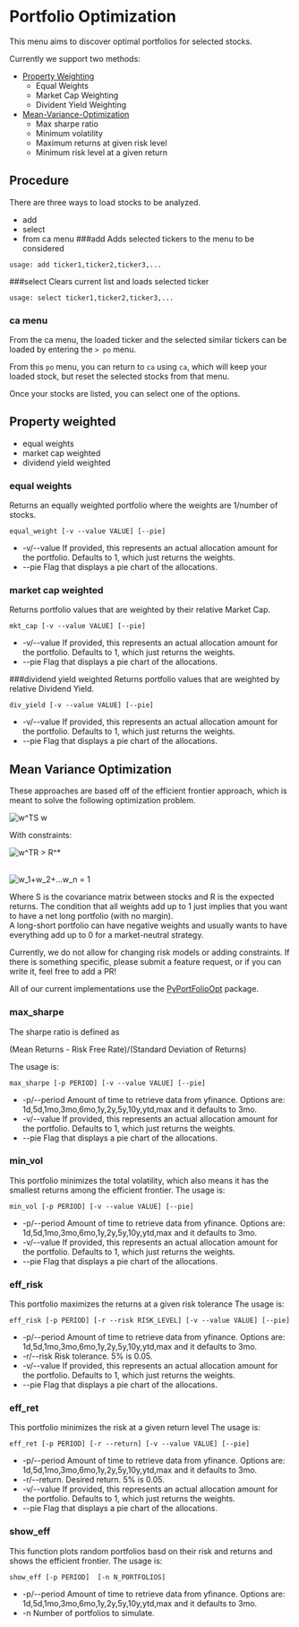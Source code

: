 # Portfolio Optimization

This menu aims to discover optimal portfolios for selected stocks.

Currently we support two methods:

* [Property Weighting](#weighting)
    * Equal Weights
    * Market Cap Weighting
    * Divident Yield Weighting
* [Mean-Variance-Optimization](#eff_front)
    * Max sharpe ratio
    * Minimum volatility
    * Maximum returns at given risk level
    * Minimum risk level at a given return 

## Procedure
There are three ways to load stocks to be analyzed. 
* add
* select
* from ca menu
###add
Adds selected tickers to the menu to be considered

````
usage: add ticker1,ticker2,ticker3,...
````
###select
Clears current list and loads selected ticker
````
usage: select ticker1,ticker2,ticker3,...
````

### ca menu
From the ca menu, the loaded ticker and the selected similar tickers can be loaded by entering the `> po` menu.

From this `po` menu, you can return to `ca` using `ca`, which will keep your loaded stock, but reset the selected stocks from that menu.

Once your stocks are listed, you can select one of the options.
## Property weighted <a name="weighting"></a>
* equal weights
* market cap weighted
* dividend yield weighted
### equal weights
Returns an equally weighted portfolio where the weights are 1/number of stocks.
````
equal_weight [-v --value VALUE] [--pie] 
````
* -v/--value If provided, this represents an actual allocation amount for the portfolio.  Defaults to 1, which just returns the weights.
* --pie Flag that displays a pie chart of the allocations.

### market cap weighted
Returns portfolio values that are weighted by their relative Market Cap.
````
mkt_cap [-v --value VALUE] [--pie]
````
* -v/--value If provided, this represents an actual allocation amount for the portfolio.  Defaults to 1, which just returns the weights.
* --pie Flag that displays a pie chart of the allocations.

###dividend yield weighted
Returns portfolio values that are weighted by relative Dividend Yield.
````
div_yield [-v --value VALUE] [--pie]
````
* -v/--value If provided, this represents an actual allocation amount for the portfolio.  Defaults to 1, which just returns the weights.
* --pie Flag that displays a pie chart of the allocations.

## Mean Variance Optimization<a name="eff_front"></a>

These approaches are based off of the efficient frontier approach, which is meant to solve the following optimization problem.

<img src="https://latex.codecogs.com/svg.image?w^TS&space;w" title="w^TS w" />

With constraints:

<img src="https://latex.codecogs.com/svg.image?w^TR&space;>&space;R^*" title="w^TR > R^*" />

\
<img src="https://latex.codecogs.com/svg.image?w_1&plus;w_2&plus;...w_n&space;=&space;1" title="w_1+w_2+...w_n = 1" />

Where S is the covariance matrix between stocks and R is the expected returns.  The condition that all weights add up to 1
just implies that you want to have a net long portfolio (with no margin).  
A long-short portfolio can have negative weights and usually wants to have everything add up to 0 for a market-neutral strategy.

Currently, we do not allow for changing risk models or adding constraints.  If there is something specific, please submit a feature request, or if you can
write it, feel free to add a PR!

All of our current implementations use the [PyPortFolioOpt](#https://pyportfolioopt.readthedocs.io/en/latest/index.html) package.

### max_sharpe
The sharpe ratio is defined as 

(Mean Returns - Risk Free Rate)/(Standard Deviation of Returns)

The usage is:
````
max_sharpe [-p PERIOD] [-v --value VALUE] [--pie] 
````
* -p/--period Amount of time to retrieve data from yfinance. Options are: 1d,5d,1mo,3mo,6mo,1y,2y,5y,10y,ytd,max and it defaults to 3mo.
* -v/--value If provided, this represents an actual allocation amount for the portfolio.  Defaults to 1, which just returns the weights.
* --pie Flag that displays a pie chart of the allocations.

### min_vol
This portfolio minimizes the total volatility, which also means it has the smallest returns among the efficient frontier.
The usage is:
````
min_vol [-p PERIOD] [-v --value VALUE] [--pie]
````
* -p/--period Amount of time to retrieve data from yfinance. Options are: 1d,5d,1mo,3mo,6mo,1y,2y,5y,10y,ytd,max and it defaults to 3mo.
* -v/--value If provided, this represents an actual allocation amount for the portfolio.  Defaults to 1, which just returns the weights.
* --pie Flag that displays a pie chart of the allocations.

### eff_risk
This portfolio maximizes the returns at a given risk tolerance
The usage is:
````
eff_risk [-p PERIOD] [-r --risk RISK_LEVEL] [-v --value VALUE] [--pie]
````
* -p/--period Amount of time to retrieve data from yfinance. Options are: 1d,5d,1mo,3mo,6mo,1y,2y,5y,10y,ytd,max and it defaults to 3mo.
* -r/--risk Risk tolerance.  5% is 0.05.
* -v/--value If provided, this represents an actual allocation amount for the portfolio.  Defaults to 1, which just returns the weights.
* --pie Flag that displays a pie chart of the allocations.

### eff_ret
This portfolio minimizes the risk at a given return level
The usage is:
````
eff_ret [-p PERIOD] [-r --return] [-v --value VALUE] [--pie]
````
* -p/--period Amount of time to retrieve data from yfinance. Options are: 1d,5d,1mo,3mo,6mo,1y,2y,5y,10y,ytd,max and it defaults to 3mo.
* -r/--return.  Desired return.  5% is 0.05.
* -v/--value If provided, this represents an actual allocation amount for the portfolio.  Defaults to 1, which just returns the weights.
* --pie Flag that displays a pie chart of the allocations.

### show_eff
This function plots random portfolios basd on their risk and returns and shows the efficient frontier.
The usage is:
````
show_eff [-p PERIOD]  [-n N_PORTFOLIOS]
````
* -p/--period Amount of time to retrieve data from yfinance. Options are: 1d,5d,1mo,3mo,6mo,1y,2y,5y,10y,ytd,max and it defaults to 3mo.
* -n Number of portfolios to simulate.